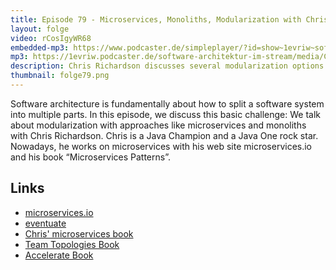 ```yaml
---
title: Episode 79 - Microservices, Monoliths, Modularization with Chris Richardson
layout: folge
video: rCosIgyWR68
embedded-mp3: https://www.podcaster.de/simpleplayer/?id=show~1evriw~software-architektur-im-stream~pod-1e6821d62b21c8cff864973724&v=1633619086
mp3: https://1evriw.podcaster.de/software-architektur-im-stream/media/ChrisRichardsonMicroservicesMonolithsModularization.mp3
description: Chris Richardson discusses several modularization options like microservices and monoliths
thumbnail: folge79.png
---
```


Software architecture is fundamentally about how to split a software
system into multiple parts. In this episode, we discuss this basic
challenge: We talk about modularization with approaches like
microservices and monoliths with Chris Richardson. Chris is a Java
Champion and a Java One rock star. Nowadays, he works on microservices
with his web site microservices.io and his book “Microservices
Patterns”.

## Links

* [microservices.io](https://microservices.io/)
* [eventuate](https://eventuate.io/)
* [Chris' microservices book](https://amzn.to/3uREnpR)
* [Team Topologies Book](https://amzn.to/2Yu3mmY)
* [Accelerate Book](https://amzn.to/2YqUW03)
